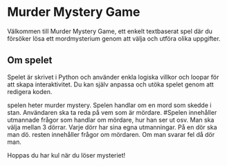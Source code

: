 # Murder Mystery Game

Välkommen till Murder Mystery Game, ett enkelt textbaserat spel där du försöker lösa ett mordmysterium genom att välja och utföra olika uppgifter.

## Om spelet

Spelet är skrivet i Python och använder enkla logiska villkor och loopar för att skapa interaktivitet. Du kan själv anpassa och utöka spelet genom att redigera koden.

spelen heter murder mystery. Spelen handlar om en mord som skedde i stan.
Användaren ska ta reda på vem som är mördare. #Spelen innehåller utmannade frågor som handlar om mördare, 
hur han ser ut osv. Man ska välja mellan 3 dörrar. Varje dörr har sina egna utmanningar. På en dör ska man dö. 
resten innehåller frågor om mördaren. Om man svarar fel då dör man. 

Hoppas du har kul när du löser mysteriet!
